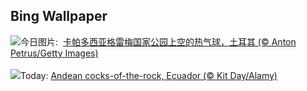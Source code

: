 ## Bing Wallpaper
![](https://www.bing.com/th?id=OHR.GoremeTurkey_ZH-CN0255739302_UHD.jpg&w=1000)今日图片: &nbsp;[卡帕多西亚格雷梅国家公园上空的热气球，土耳其 (© Anton Petrus/Getty Images)](https://www.bing.com/th?id=OHR.GoremeTurkey_ZH-CN0255739302_UHD.jpg)
<br><br/>
![](https://www.bing.com/th?id=OHR.EcuadorBird_EN-US1037921621_UHD.jpg&w=1000)Today: [Andean cocks-of-the-rock, Ecuador (© Kit Day/Alamy)](https://www.bing.com/th?id=OHR.EcuadorBird_EN-US1037921621_UHD.jpg)
<br><br/>
